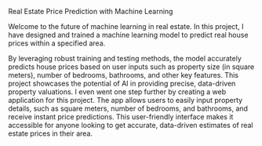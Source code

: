Real Estate Price Prediction with Machine Learning

Welcome to the future of machine learning in real estate. In this project, I have designed and trained a machine learning model to predict real house prices within a specified area.

By leveraging robust training and testing methods, the model accurately predicts house prices based on user inputs such as property size (in square meters),
number of bedrooms, bathrooms, and other key features. 
This project showcases the potential of AI in providing precise, data-driven property valuations.
I even went one step further by creating a web application for this project. The app allows users to easily input property details, 
such as square meters, number of bedrooms, and bathrooms, and receive instant price predictions. 
This user-friendly interface makes it accessible for anyone looking to get accurate, data-driven estimates of real estate prices in their area.

